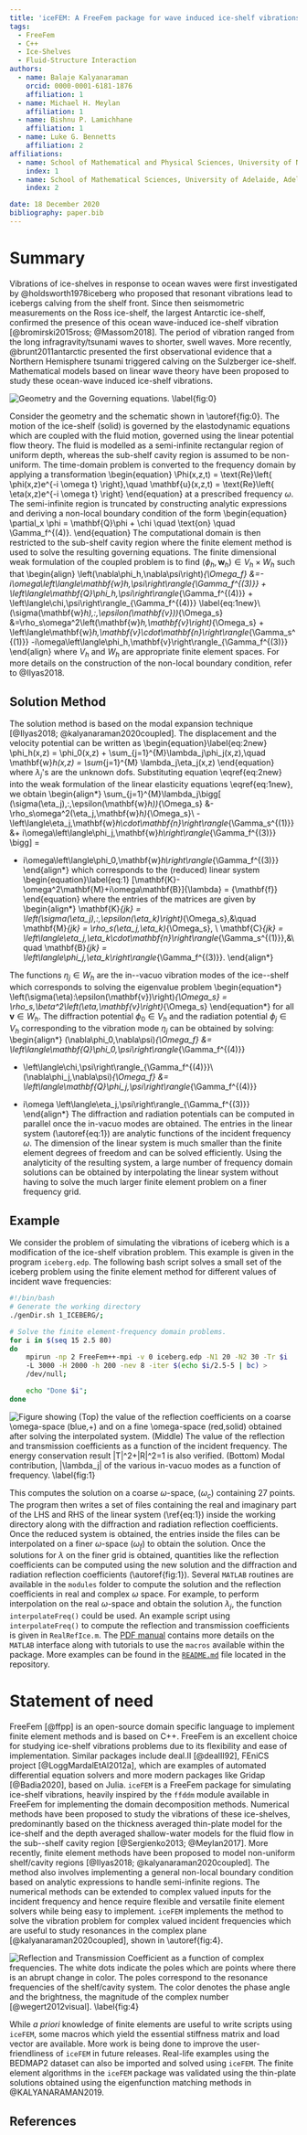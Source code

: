 ```yaml
---
title: 'iceFEM: A FreeFem package for wave induced ice-shelf vibrations'
tags:
  - FreeFem
  - C++
  - Ice-Shelves
  - Fluid-Structure Interaction
authors:
  - name: Balaje Kalyanaraman
    orcid: 0000-0001-6181-1876
    affiliation: 1
  - name: Michael H. Meylan
    affiliation: 1
  - name: Bishnu P. Lamichhane
    affiliation: 1
  - name: Luke G. Bennetts
    affiliation: 2
affiliations:
  - name: School of Mathematical and Physical Sciences, University of Newcastle, Callaghan, NSW 2308, Australia
    index: 1
  - name: School of Mathematical Sciences, University of Adelaide, Adelaide, SA 5005, Australia
    index: 2

date: 18 December 2020
bibliography: paper.bib
---
```


# Summary

Vibrations of ice-shelves in response to ocean waves were first
investigated by @holdsworth1978iceberg who proposed that resonant
vibrations lead to icebergs calving from the shelf front. Since then
seismometric measurements on the Ross ice-shelf, the largest Antarctic
ice-shelf, confirmed the presence of this ocean wave-induced ice-shelf
vibration [@bromirski2015ross; @Massom2018]. The period of vibration
ranged from the long infragravity/tsunami waves to shorter, swell
waves. More recently, @brunt2011antarctic presented the first
observational evidence that a Northern Hemisphere tsunami triggered
calving on the Sulzberger ice-shelf. Mathematical models based on
linear wave theory have been proposed to study these ocean-wave
induced ice-shelf vibrations.

![Geometry and the Governing
equations. \label{fig:0}](Images/PaperImages/iceGeo.png)

Consider the geometry and the schematic shown in \autoref{fig:0}. The
motion of the ice-shelf (solid) is governed by the elastodynamic
equations which are coupled with the fluid motion, governed using the
linear potential flow theory. The fluid is modelled as a semi-infinite
rectangular region of uniform depth, whereas the sub-shelf cavity
region is assumed to be non-uniform. The time-domain problem is
converted to the frequency domain by applying a transformation
\begin{equation}
  \Phi(x,z,t) = \text{Re}\left\{ \phi(x,z)e^{-i \omega t}
  \right\},\quad
  \mathbf{u}(x,z,t) = \text{Re}\left\{ \eta(x,z)e^{-i \omega t} \right\}
\end{equation}
at a prescribed frequency $\omega$. The semi-infinite region is
truncated by constructing analytic expressions and deriving a
non-local boundary condition of the form
\begin{equation}
  \partial_x \phi = \mathbf{Q}\phi + \chi \quad \text{on} \quad \Gamma_f^{(4)}.
\end{equation}
The computational domain is then restricted to the sub-shelf cavity
region where the finite element method is used to solve the resulting
governing equations. The finite dimensional weak formulation of
the coupled problem is to find $(\phi_h,\mathbf{w}_h) \in V_h\times
W_h$ such that
\begin{align}
    \left(\nabla\phi_h,\nabla\psi\right)_{\Omega_f}
    &=-i\omega\left\langle\mathbf{w}_h,\psi\right\rangle_{\Gamma_f^{(3)}} +
    \left\langle\mathbf{Q}\phi_h,\psi\right\rangle_{\Gamma_f^{(4)}} +
    \left\langle\chi,\psi\right\rangle_{\Gamma_f^{(4)}} \label{eq:1new}\\
    (\sigma(\mathbf{w}_h)\,:\,\epsilon(\mathbf{v}))_{\Omega_s}
    &=\rho_s\omega^2\left(\mathbf{w}_h,\mathbf{v}\right)_{\Omega_s} +
    \left\langle\mathbf{w}_h,\mathbf{v}\cdot\mathbf{n}\right\rangle_{\Gamma_s^{(1)}}
    -i\omega\left\langle\phi_h,\mathbf{v}\right\rangle_{\Gamma_f^{(3)}}
\end{align}
where $V_h$ and $W_h$ are appropriate finite element spaces. For more
details on the construction of the non-local boundary condition, refer
to @Ilyas2018.

## Solution Method

The solution method is based on the modal expansion technique
[@Ilyas2018; @kalyanaraman2020coupled]. The displacement and the
velocity potential can be written as
\begin{equation}\label{eq:2new}
 \phi_h(x,z) = \phi_0(x,z) +
  \sum_{j=1}^{M}\lambda_j\phi_j(x,z),\quad \mathbf{w}_h(x,z) = \sum_{j=1}^{M}
  \lambda_j\eta_j(x,z)
\end{equation}
where $\lambda_j$'s are the unknown dofs. Substituting equation
\eqref{eq:2new} into the weak formulation of the linear elasticity
equations \eqref{eq:1new}, we obtain
\begin{align*}
  \sum_{j=1}^{M}\lambda_j\bigg[
  (\sigma(\eta_j)\,:\,\epsilon(\mathbf{w}_h))_{\Omega_s}
  &- \rho_s\omega^2(\eta_j,\mathbf{w}_h)_{\Omega_s}\\ -
  \left\langle\eta_j,\mathbf{w}_h\cdot\mathbf{n}\right\rangle_{\Gamma_s^{(1)}}
  &+ i\omega\left\langle\phi_j,\mathbf{w}_h\right\rangle_{\Gamma_f^{(3)}}
  \bigg] =
  - i\omega\left\langle\phi_0,\mathbf{w}_h\right\rangle_{\Gamma_f^{(3)}}
\end{align*}
which corresponds to the (reduced) linear system
\begin{equation}\label{eq:1}
[\mathbf{K}-\omega^2\mathbf{M}+i\omega\mathbf{B}]\{\lambda\} = \{\mathbf{f}\}
\end{equation}
where the entries of the matrices are given by
\begin{align*}
  \mathbf{K}_{jk} =
  \left(\sigma(\eta_j)\,:\,\epsilon(\eta_k)\right)_{\Omega_s},&\quad
  \mathbf{M}_{jk} = \rho_s(\eta_j,\eta_k)_{\Omega_s}, \\
  \mathbf{C}_{jk} =
  \left\langle\eta_j,\eta_k\cdot\mathbf{n}\right\rangle_{\Gamma_s^{(1)}},&\quad
  \mathbf{B}_{jk} = \left\langle\phi_j,\eta_k\right\rangle_{\Gamma_f^{(3)}}.
\end{align*}

The functions $\eta_j \in W_h$ are the in--vacuo vibration
modes of the ice--shelf which corresponds to solving the eigenvalue problem
\begin{equation*}
  \left(\sigma(\eta):\epsilon(\mathbf{v})\right)_{\Omega_s} =
  \rho_s\,\beta^2\left(\eta,\mathbf{v}\right)_{\Omega_s}
\end{equation*}
for all $\mathbf{v} \in W_h$. The diffraction potential $\phi_0 \in
V_h$ and the radiation potential $\phi_j \in V_h$ corresponding to the
vibration mode $\eta_j$ can be obtained by solving:
\begin{align*}
  (\nabla\phi_0,\nabla\psi)_{\Omega_f} &= \left\langle\mathbf{Q}\phi_0,\psi\right\rangle_{\Gamma_f^{(4)}}
  + \left\langle\chi,\psi\right\rangle_{\Gamma_f^{(4)}}\\
  (\nabla\phi_j,\nabla\psi)_{\Omega_f} &= \left\langle\mathbf{Q}\phi_j,\psi\right\rangle_{\Gamma_f^{(4)}}
  - i\omega \left\langle\eta_j,\psi\right\rangle_{\Gamma_f^{(3)}}
\end{align*}
The diffraction and radiation potentials can be computed in parallel
once the in-vacuo modes are obtained. The entries in the linear system
(\autoref{eq:1}) are analytic functions of the incident frequency
$\omega$. The dimension of the linear system is much
smaller than the finite element degrees of freedom and can be solved
efficiently. Using the analyticity of the resulting system, a large
number of frequency domain solutions can be obtained by interpolating
the linear system without having to solve the much larger finite
element problem on a finer frequency grid.

## Example

We consider the problem of simulating the vibrations of iceberg which
is a modification of the ice-shelf vibration problem. This example is
given in the program `iceberg.edp`. The following bash script solves a
small set of the iceberg problem using the finite element method for
different values of incident wave frequencies:

``` bash
#!/bin/bash
# Generate the working directory
./genDir.sh 1_ICEBERG/;

# Solve the finite element-frequency domain problems.
for i in $(seq 15 2.5 80)
do
    mpirun -np 2 FreeFem++-mpi -v 0 iceberg.edp -N1 20 -N2 30 -Tr $i
    -L 3000 -H 2000 -h 200 -nev 8 -iter $(echo $i/2.5-5 | bc) >
    /dev/null;

    echo "Done $i";
done
```

![Figure showing (Top) the value of the reflection coefficients on a
coarse $\omega$-space (blue,+) and on a fine $\omega$-space
(red,solid) obtained after solving the interpolated system. (Middle)
The value of the reflection and transmission coefficients as a
function of the incident frequency. The energy conservation result
$|T|^2+|R|^2=1$ is also verified. (Bottom) Modal contribution,
$|\lambda_j|$ of the various in-vacuo modes as a function of
frequency. \label{fig:1}](Images/PaperImages/coeffs.png)

This computes the solution on a coarse $\omega$-space, ($\omega_c$)
containing 27 points. The program then writes a set of files containing the
real and imaginary part of the LHS and RHS of the linear system
(\ref{eq:1}) inside the working directory along with the
diffraction and radiation reflection coefficients. Once the reduced
system is obtained, the entries inside the files can be interpolated
on a finer $\omega$-space ($\omega_f$) to obtain the solution. Once
the solutions for $\lambda$ on the finer grid is obtained,
quantities like the reflection coefficients can be computed using the
new solution and the diffraction and radiation reflection
coefficients (\autoref{fig:1}). Several `MATLAB` routines are
available in the `modules` folder to compute the solution and the
reflection coefficients in real and complex $\omega$ space. For
example, to perform interpolation on the real $\omega$-space and
obtain the solution $\lambda_j$, the function `interpolateFreq()`
could be used. An example script using `interpolateFreq()` to compute
the reflection and transmission coefficients is given in
`RealRefIce.m`. The [PDF
manual](https://github.com/Balaje/iceFem/blob/ParIceFem/manual.pdf)
contains more details on the `MATLAB` interface along with tutorials
to use the `macros` available within the package. More examples can be
found in the [`README.md`](https://github.com/Balaje/iceFem#icefem)
file located in the repository.

# Statement of need
FreeFem [@ffpp] is an open-source domain specific language to implement
finite element methods and is based on C++. FreeFem is an excellent choice
for studying ice-shelf vibrations problems due to its flexibility and
ease of implementation. Similar packages include deal.II [@dealII92],
FEniCS project [@LoggMardalEtAl2012a],
which are examples of automated differential equation solvers and more modern
packages like Gridap [@Badia2020], based on Julia. `iceFEM` is a
FreeFem package for simulating ice-shelf vibrations, heavily inspired
by the `ffddm` module available in FreeFem for implementing the domain
decomposition methods. Numerical methods have been proposed to study
the vibrations of these ice-shelves, predominantly based on the
thickness averaged thin-plate model for the ice-shelf and the depth
averaged shallow-water models for the fluid flow in the sub--shelf
cavity region [@Sergienko2013; @Meylan2017]. More recently, finite
element methods have been proposed to model non-uniform shelf/cavity
regions [@Ilyas2018; @kalyanaraman2020coupled]. The method also
involves implementing a general non-local boundary condition based on
analytic expressions to handle semi-infinite regions. The numerical
methods can be extended to complex valued inputs for the incident
frequency and hence require flexible and versatile finite element
solvers while being easy to implement. `iceFEM`
implements the method to solve the vibration problem for complex
valued incident frequencies which are useful to study resonances in
the complex plane [@kalyanaraman2020coupled], shown in \autoref{fig:4}.

![Reflection and Transmission Coefficient as a function of complex
frequencies. The white dots indicate the poles which are points where
there is an abrupt change in color. The poles correspond to the
resonance frequencies of the shelf/cavity system. The color denotes
the phase angle and the brightness, the magnitude of the complex number
[@wegert2012visual]. \label{fig:4}](Images/PaperImages/Figure_1.png)

While *a priori* knowledge of finite elements are useful to write
scripts using `iceFEM`, some macros which yield the essential
stiffness matrix and load vector are available. More work is being
done to improve the user-friendliness of `iceFEM` in future
releases. Real-life examples using the BEDMAP2 dataset can also be
imported and solved using `iceFEM`. The finite element algorithms in
the `iceFEM` package was validated using the thin-plate solutions
obtained using the eigenfunction matching methods in
@KALYANARAMAN2019.

## References
